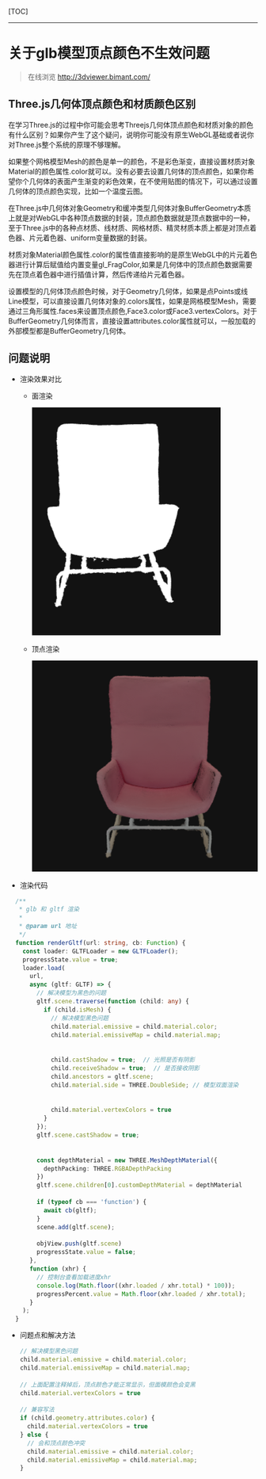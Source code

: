 [TOC]

---

# 关于glb模型顶点颜色不生效问题

> 在线浏览 http://3dviewer.bimant.com/

## Three.js几何体顶点颜色和材质颜色区别

在学习Three.js的过程中你可能会思考Threejs几何体顶点颜色和材质对象的颜色有什么区别？如果你产生了这个疑问，说明你可能没有原生WebGL基础或者说你对Three.js整个系统的原理不够理解。

如果整个网格模型Mesh的颜色是单一的颜色，不是彩色渐变，直接设置材质对象Material的颜色属性.color就可以。没有必要去设置几何体的顶点颜色，如果你希望你个几何体的表面产生渐变的彩色效果，在不使用贴图的情况下，可以通过设置几何体的顶点颜色实现，比如一个温度云图。

在Three.js中几何体对象Geometry和缓冲类型几何体对象BufferGeometry本质上就是对WebGL中各种顶点数据的封装，顶点颜色数据就是顶点数据中的一种，至于Three.js中的各种点材质、线材质、网格材质、精灵材质本质上都是对顶点着色器、片元着色器、uniform变量数据的封装。

材质对象Material颜色属性.color的属性值直接影响的是原生WebGL中的片元着色器进行计算后赋值给内置变量gl_FragColor,如果是几何体中的顶点颜色数据需要先在顶点着色器中进行插值计算，然后传递给片元着色器。

设置模型的几何体顶点颜色时候，对于Geometry几何体，如果是点Points或线Line模型，可以直接设置几何体对象的.colors属性，如果是网格模型Mesh，需要通过三角形属性.faces来设置顶点颜色,Face3.color或Face3.vertexColors。对于BufferGeometry几何体而言，直接设置attributes.color属性就可以，一般加载的外部模型都是BufferGeometry几何体。

## 问题说明

- 渲染效果对比
  
  - 面渲染
    
    ![](threejs-问题记录.assets/2024-08-01-14-25-44-28c21598eb465b36b7a345957d57d60.png)
  
  - 顶点渲染
    
    ![](threejs-问题记录.assets/2024-08-01-14-25-52-image.png)

- 渲染代码

```typescript
  /**
   * glb 和 gltf 渲染
   *
   * @param url 地址
   */
  function renderGltf(url: string, cb: Function) {
    const loader: GLTFLoader = new GLTFLoader();
    progressState.value = true;
    loader.load(
      url,
      async (gltf: GLTF) => {
        // 解决模型为黑色的问题
        gltf.scene.traverse(function (child: any) {
          if (child.isMesh) {
            // 解决模型黑色问题
            child.material.emissive = child.material.color;
            child.material.emissiveMap = child.material.map;


            child.castShadow = true;  // 光照是否有阴影
            child.receiveShadow = true;  // 是否接收阴影
            child.ancestors = gltf.scene;
            child.material.side = THREE.DoubleSide; // 模型双面渲染


            child.material.vertexColors = true
          }
        });
        gltf.scene.castShadow = true;


        const depthMaterial = new THREE.MeshDepthMaterial({
          depthPacking: THREE.RGBADepthPacking
        })
        gltf.scene.children[0].customDepthMaterial = depthMaterial

        if (typeof cb === 'function') {
          await cb(gltf);
        }
        scene.add(gltf.scene);

        objView.push(gltf.scene)
        progressState.value = false;
      },
      function (xhr) {
        // 控制台查看加载进度xhr
        console.log(Math.floor((xhr.loaded / xhr.total) * 100));
        progressPercent.value = Math.floor(xhr.loaded / xhr.total);
      }
    );
  }
```

- 问题点和解决方法
  
  ```javascript
  // 解决模型黑色问题
  child.material.emissive = child.material.color;
  child.material.emissiveMap = child.material.map;
  
  // 上面配置注释掉后，顶点颜色才能正常显示，但面模颜色会变黑
  child.material.vertexColors = true
  
  // 兼容写法
  if (child.geometry.attributes.color) {
    child.material.vertexColors = true
  } else {
    // 会和顶点颜色冲突
    child.material.emissive = child.material.color;
    child.material.emissiveMap = child.material.map;
  }
  ```
